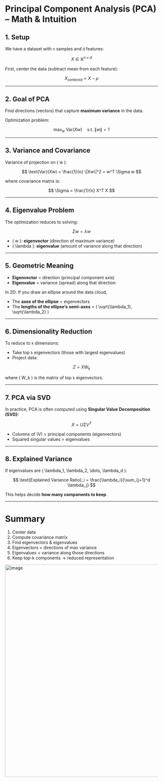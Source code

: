 # Principal Component Analysis (PCA) – Math & Intuition

## 1. Setup
We have a dataset with `n` samples and `d` features:

$$
X \in \mathbb{R}^{n \times d}
$$

First, center the data (subtract mean from each feature):

$$
X_{centered} = X - \mu
$$

---

## 2. Goal of PCA
Find directions (vectors) that capture **maximum variance** in the data.

Optimization problem:

$$
\max_{w} \ \text{Var}(Xw) \quad \text{s.t. } \|w\|=1
$$

---

## 3. Variance and Covariance
Variance of projection on \( w \):

$$
\text{Var}(Xw) = \frac{1}{n} \|Xw\|^2 = w^T \Sigma w
$$

where covariance matrix is:

$$
\Sigma = \frac{1}{n} X^T X
$$

---

## 4. Eigenvalue Problem
The optimization reduces to solving:

$$
\Sigma w = \lambda w
$$

- \( w \): **eigenvector** (direction of maximum variance)  
- \( \lambda \): **eigenvalue** (amount of variance along that direction)

---

## 5. Geometric Meaning
- **Eigenvector** = direction (principal component axis)  
- **Eigenvalue** = variance (spread) along that direction  

In 2D: If you draw an ellipse around the data cloud,  
- The **axes of the ellipse** = eigenvectors  
- The **lengths of the ellipse’s semi-axes** = \( \sqrt{\lambda_1}, \sqrt{\lambda_2} \)

---

## 6. Dimensionality Reduction
To reduce to `k` dimensions:
- Take top `k` eigenvectors (those with largest eigenvalues)  
- Project data:

$$
Z = X W_k
$$

where \( W_k \) is the matrix of top `k` eigenvectors.

---

## 7. PCA via SVD
In practice, PCA is often computed using **Singular Value Decomposition (SVD):**

$$
X = U \Sigma V^T
$$

- Columns of \(V\) = principal components (eigenvectors)  
- Squared singular values = eigenvalues  

---

## 8. Explained Variance
If eigenvalues are \( \lambda_1, \lambda_2, \dots, \lambda_d \):

$$
\text{Explained Variance Ratio}_i = \frac{\lambda_i}{\sum_{j=1}^d \lambda_j}
$$

This helps decide **how many components to keep**.

---

# Summary
1. Center data  
2. Compute covariance matrix  
3. Find eigenvectors & eigenvalues  
4. Eigenvectors = directions of max variance  
5. Eigenvalues = variance along those directions  
6. Keep top-k components → reduced representation

<img width="700" height="700" alt="image" src="https://github.com/user-attachments/assets/a55a0229-0aac-42f0-b94a-ce04749315d9" />

